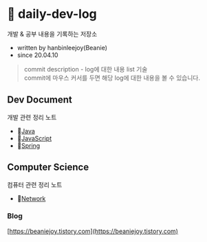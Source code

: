 # 📖 daily-dev-log
개발 &amp; 공부 내용을 기록하는 저장소

- written by hanbinleejoy(Beanie)
- since 20.04.10

> commit description - log에 대한 내용 list 기술  
> commit에 마우스 커서를 두면 해당 log에 대한 내용을 볼 수 있습니다.

## Dev Document
개발 관련 정리 노트
- 🔗[Java](https://github.com/hanbinleejoy/my-java-document)
- 🔗[JavaScript](https://github.com/hanbinleejoy/daily-dev-log/tree/master/web/javascript)
- 🔗[Spring](https://github.com/hanbinleejoy/daily-dev-log/tree/master/spring)

## Computer Science
컴퓨터 관련 정리 노트
- 🔗[Network](https://github.com/hanbinleejoy/daily-dev-log/tree/master/network)


### Blog
[https://beaniejoy.tistory.com](https://beaniejoy.tistory.com)
